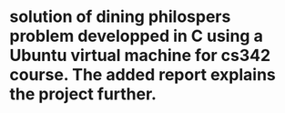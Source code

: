 # solution of dining philospers problem developped in C using a Ubuntu virtual machine for cs342 course. The added report explains the project further.
